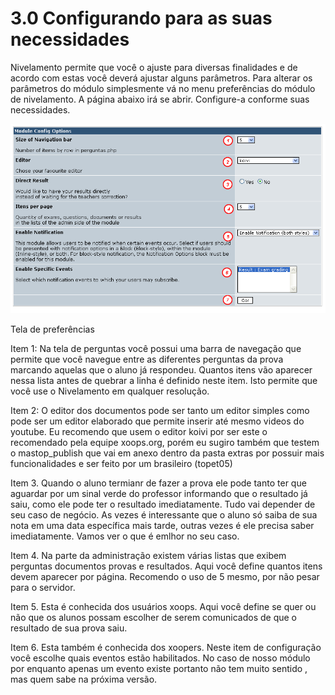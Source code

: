 # 3.0 Configurando para as suas necessidades

Nivelamento permite que você o ajuste para diversas finalidades e de acordo com estas você deverá ajustar alguns parâmetros. Para alterar os parâmetros do módulo simplesmente vá no menu preferências do módulo de nivelamento. A página abaixo irá se abrir. Configure-a conforme suas necessidades.

![](../assets/preferencias.png)

Tela de preferências

Item 1: Na tela de perguntas você possui uma barra de navegação que permite que você navegue entre as diferentes perguntas da prova marcando aquelas que o aluno já respondeu. Quantos itens vão aparecer nessa lista antes de quebrar a linha é definido neste item. Isto permite que você use o Nivelamento em qualquer resolução.

Item 2: O editor dos documentos pode ser tanto um editor simples como pode ser um editor elaborado que permite inserir até mesmo videos do youtube. Eu recomendo que usem o editor koivi por ser este o recomendado pela equipe xoops.org, porém eu sugiro também que testem o mastop_publish que vai em anexo dentro da pasta extras por possuir mais funcionalidades e ser feito por um brasileiro (topet05)

Item 3. Quando o aluno termianr de fazer a prova ele pode tanto ter que aguardar por um sinal verde do professor informando que o resultado já saiu, como ele pode ter o resultado imediatamente. Tudo vai depender de seu caso de negócio. As vezes é interessante que o aluno só saiba de sua nota em uma data específica mais tarde, outras vezes é ele precisa saber imediatamente. Vamos ver o que é emlhor no seu caso.

Item 4. Na parte da administração existem várias listas que exibem perguntas documentos provas e resultados. Aqui você define quantos itens devem aparecer por página. Recomendo o uso de 5 mesmo, por não pesar para o servidor.

Item 5. Esta é conhecida dos usuários xoops. Aqui você define se quer ou não que os alunos possam escolher de serem comunicados de que o resultado de sua prova saiu.

Item 6. Esta também é conhecida dos xoopers. Neste item de configuração você escolhe quais eventos estão habilitados. No caso de nosso módulo por enquanto apenas um evento existe portanto não tem muito sentido , mas quem sabe na próxima versão.